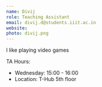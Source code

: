 ```yaml
---
name: Divij
role: Teaching Assistant
email: divij.d@students.iiit.ac.in
website:
photo: divij.png
---
```


I like playing video games

TA Hours: 
- Wednesday: 15:00 - 16:00
- Location: T-Hub 5th floor
